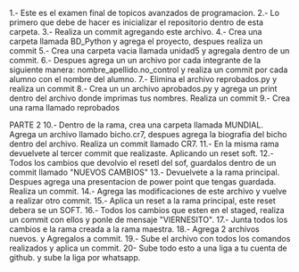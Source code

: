 1.- Este es el examen final de topicos avanzados de programacion.
2.- Lo primero que debe de hacer es inicializar el repositorio dentro de esta carpeta.
3.- Realiza un commit agregando este archivo.
4.- Crea una carpeta llamada BD_Python y agrega el proyecto, despues realiza un commit
5.- Crea una carpeta vacia llamada unidad5 y agregala dentro de un commit.
6.- Despues agrega un un archivo por cada integrante de la siguiente manera: nombre_apellido.no_control y realiza un commit por cada alumno con el nombre del alumno.
7.- Elimina el archivo reprobados.py y realiza un commit
8.- Crea un un archivo  aprobados.py y agrega un print dentro del archivo donde imprimas tus nombres. Realiza un commit
9.- Crea una rama llamado reprobados

PARTE 2
10.- Dentro de la rama, crea una carpeta llamada MUNDIAL. Agrega un archivo llamado bicho.cr7, despues agrega la biografia del bicho dentro del archivo. Realiza un commit llamado CR7.
11.- En la misma rama devuelvete al tercer commit que realizaste. Aplicando un reset soft.
12.- Todos los cambios que devolvio el resetl del sof, guardalos dentro de un commit llamado "NUEVOS CAMBIOS"
13.- Devuelvete a la rama principal. Despues agrega una presentacion de power point que tengas guardada. Realiza un commit.
14.- Agrega las modificaciones de este archivo y vuelve a realizar otro commit.
15.- Aplica un reset a la rama principal, este reset debera se un SOFT.
16.- Todos los cambios que esten en el staged, realiza un commit con ellos y ponle de mensaje "VIERNESITO".
17.- Junta todos los cambios e la rama creada a la rama maestra.
18.- Agrega 2 archivos nuevos. y Agregalos a commit.
19.- Sube el archivo con todos los comandos realizados y aplica un commit.
20- Sube todo esto a una liga a tu cuenta de github. y sube la liga por whatsapp.